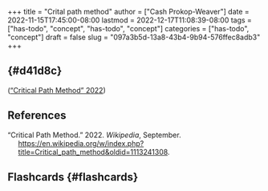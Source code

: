 +++
title = "Crital path method"
author = ["Cash Prokop-Weaver"]
date = 2022-11-15T17:45:00-08:00
lastmod = 2022-12-17T11:08:39-08:00
tags = ["has-todo", "concept", "has-todo", "concept"]
categories = ["has-todo", "concept"]
draft = false
slug = "097a3b5d-13a8-43b4-9b94-576ffec8adb3"
+++

##  {#d41d8c}

(<a href="#citeproc_bib_item_1">“Critical Path Method” 2022</a>)

## References

<style>.csl-entry{text-indent: -1.5em; margin-left: 1.5em;}</style><div class="csl-bib-body">
  <div class="csl-entry"><a id="citeproc_bib_item_1"></a>“Critical Path Method.” 2022. <i>Wikipedia</i>, September. <a href="https://en.wikipedia.org/w/index.php?title=Critical_path_method&oldid=1113241308">https://en.wikipedia.org/w/index.php?title=Critical_path_method&#38;oldid=1113241308</a>.</div>
</div>


## Flashcards {#flashcards}
